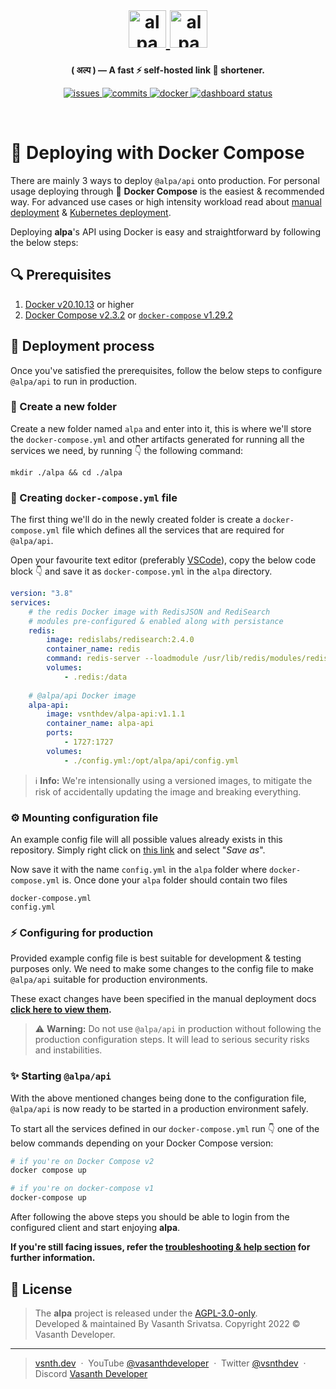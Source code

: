 <br>
<h1 align="center">
    <a href="https://alpa.vercel.app#gh-light-mode-only" target="_blank" rel="noopener">
        <img src="https://raw.githubusercontent.com/vsnthdev/alpa/main/docs/media/logo_light.svg" alt="alpa" height="60">
    </a>
    <a href="https://alpa.vercel.app#gh-dark-mode-only" target="_blank" rel="noopener">
        <img src="https://raw.githubusercontent.com/vsnthdev/alpa/main/docs/media/logo_dark.svg" alt="alpa" height="60">
    </a>
</h1>



<p align="center"><strong>( अल्प ) — A fast ⚡ self-hosted link 🔗 shortener.</strong></p>

<p align="center">
    <a href="https://github.com/vsnthdev/alpa/issues">
        <img src="https://img.shields.io/github/issues/vsnthdev/alpa.svg?style=flat-square" alt="issues">
    </a>
    <a href="https://github.com/vsnthdev/alpa/commits/main">
        <img src="https://img.shields.io/github/last-commit/vsnthdev/alpa.svg?style=flat-square"
            alt="commits">
    </a>
    <a href="https://hub.docker.com/r/vsnthdev/alpa-api" target="_blank" rel="noopener">
        <img src="https://img.shields.io/docker/pulls/vsnthdev/alpa-api?color=1E90FF&style=flat-square" alt="docker">
    </a>
    <a href="https://alpa.vercel.app" target="_blank" rel="noopener">
        <img src="https://img.shields.io/website?label=dashboard&logo=vercel&style=flat-square&url=https%3A%2F%2Falpa.vercel.app" alt="dashboard status">
    </a>
</p>

<br>

# 🐳 Deploying with Docker Compose

There are mainly 3 ways to deploy `@alpa/api` onto production. For personal usage deploying through 🐳 **Docker Compose** is the easiest & recommended way. For advanced use cases or high intensity workload read about [manual deployment](./manual.md) & [Kubernetes deployment](./kubernetes.md).

Deploying **alpa**'s API using Docker is easy and straightforward by following the below steps:

## 🔍 Prerequisites

1. [Docker v20.10.13](https://docs.docker.com/engine/install) or higher
2. [Docker Compose v2.3.2](https://docs.docker.com/compose/cli-command) or [`docker-compose` v1.29.2](https://docs.docker.com/compose/install)

## 🚀 Deployment process

Once you've satisfied the prerequisites, follow the below steps to configure `@alpa/api` to run in production.

### 📂 Create a new folder

Create a new folder named `alpa` and enter into it, this is where we'll store the `docker-compose.yml` and other artifacts generated for running all the services we need, by running 👇 the following command:

```
mkdir ./alpa && cd ./alpa
```

### 📃 Creating `docker-compose.yml` file

The first thing we'll do in the newly created folder is create a `docker-compose.yml` file which defines all the services that are required for `@alpa/api`.

Open your favourite text editor (preferably [VSCode](https://code.visualstudio.com)), copy the below code block 👇 and save it as `docker-compose.yml` in the `alpa` directory.

```yaml
version: "3.8"
services:
    # the redis Docker image with RedisJSON and RediSearch
    # modules pre-configured & enabled along with persistance
    redis:
        image: redislabs/redisearch:2.4.0
        container_name: redis
        command: redis-server --loadmodule /usr/lib/redis/modules/redisearch.so --loadmodule /usr/lib/redis/modules/rejson.so --appendonly yes
        volumes:
            - .redis:/data
    
    # @alpa/api Docker image
    alpa-api:
        image: vsnthdev/alpa-api:v1.1.1
        container_name: alpa-api
        ports:
            - 1727:1727
        volumes:
            - ./config.yml:/opt/alpa/api/config.yml
```

> ℹ️ **Info:** We're intensionally using a versioned images, to mitigate the risk of accidentally updating the image and breaking everything.

### ⚙️ Mounting configuration file

An example config file will all possible values already exists in this repository. Simply right click on [this link](https://raw.githubusercontent.com/vsnthdev/alpa/main/api/config.example.yml) and select "_Save as_".

Now save it with the name `config.yml` in the `alpa` folder where `docker-compose.yml` is. Once done your `alpa` folder should contain two files

```
docker-compose.yml
config.yml
```

### ⚡ Configuring for production

Provided example config file is best suitable for development & testing purposes only. We need to make some changes to the config file to make `@alpa/api` suitable for production environments.

These exact changes have been specified in the manual deployment docs **[click here to view them](./manual.md#-production-configuration).**

> ⚠️ **Warning:** Do not use `@alpa/api` in production without following the production configuration steps. It will lead to serious security risks and instabilities.

### ✨ Starting `@alpa/api`

With the above mentioned changes being done to the configuration file, `@alpa/api` is now ready to be started in a production environment safely.

To start all the services defined in our `docker-compose.yml` run 👇 one of the below commands depending on your Docker Compose version:

```bash
# if you're on Docker Compose v2
docker compose up

# if you're on docker-compose v1
docker-compose up
```

After following the above steps you should be able to login from the configured client and start enjoying **alpa**.

**If you're still facing issues, refer the [troubleshooting & help section](https://github.com/vsnthdev/alpa#-troubleshooting--help) for further information.**

<!-- ### Applying updates -->

## 📰 License
> The **alpa** project is released under the [AGPL-3.0-only](https://github.com/vsnthdev/alpa/blob/main/LICENSE.md). <br> Developed &amp; maintained By Vasanth Srivatsa. Copyright 2022 © Vasanth Developer.
<hr>

> <a href="https://vsnth.dev" target="_blank" rel="noopener">vsnth.dev</a> &nbsp;&middot;&nbsp;
> YouTube <a href="https://vas.cx/videos" target="_blank" rel="noopener">@vasanthdeveloper</a> &nbsp;&middot;&nbsp;
> Twitter <a href="https://vas.cx/twitter" target="_blank" rel="noopener">@vsnthdev</a> &nbsp;&middot;&nbsp;
> Discord <a href="https://vas.cx/discord" target="_blank" rel="noopener">Vasanth Developer</a>
